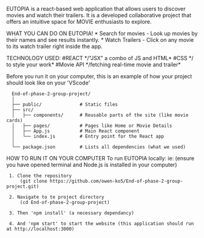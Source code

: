 EUTOPIA is a react-based web application that allows users to discover movies and watch their trailers. It is a developed collaborative project that offers an intuitive space for MOVIE enthusiasts to explore.

WHAT YOU CAN DO ON EUTOPIA!
    * Search for movies - Look up movies by their names and see results instantly.
    * Watch Trailers - Click on any movie to its watch trailer right inside the app.

TECHNOLOGY USED:
   #REACT */"JSX" a combo of JS and HTML\*
   #CSS */ to style your work\*
   #Movie API */fetching real-time movie and trailer\*

Before you run it on your computer, this is an example of how your project should look like on your 'VScode'
      
      End-of-phase-2-group-project/
      │
      ├── public/              # Static files
      ├── src/
      │   ├── components/      # Reusable parts of the site (like movie cards)
      │   ├── pages/           # Pages like Home or Movie Details
      │   ├── App.js           # Main React component
      │   └── index.js         # Entry point for the React app
      │
      └── package.json         # Lists all dependencies (what we used)

HOW TO RUN IT ON YOUR COMPUTER
 To run EUTOPIA locally:
 ie: (ensure you have opened terminal and Node.js is installed in your computer)
     
     1. Clone the repository
         (git clone https://github.com/owen-ko5/End-of-phase-2-group-project.git)

     2. Navigate to te project directory
         (cd End-of-phase-2-group-project)   

     3. Then 'npm install' (a necessary dependancy)

     4. And 'npm start' to start the website (this application should run at http://localhost:3000)